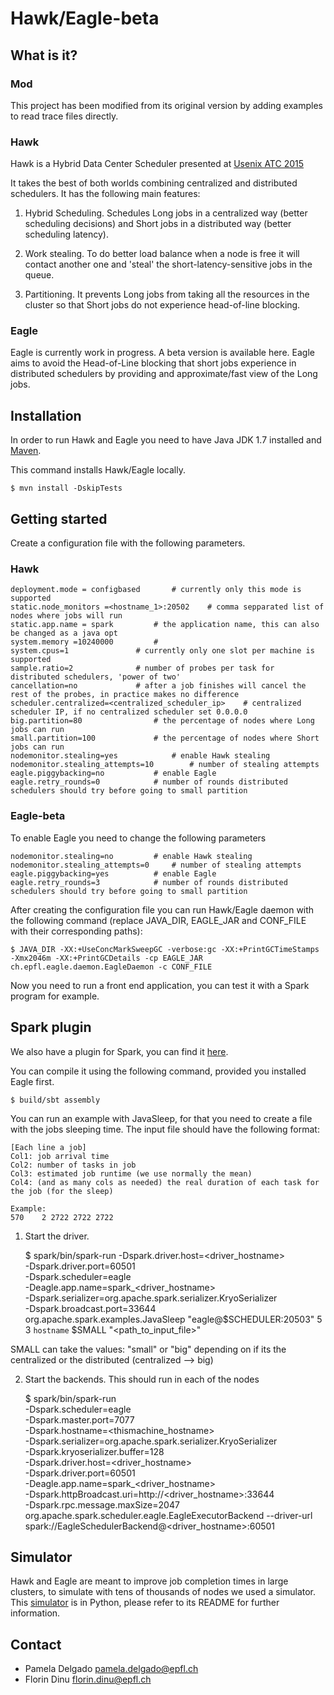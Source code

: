 Hawk/Eagle-beta 
===============

What is it?
-----------

### Mod
This project has been modified from its original version by adding examples to read trace files directly.

### Hawk

Hawk is a Hybrid Data Center Scheduler presented at [Usenix ATC 2015](https://www.usenix.org/conference/atc15/technical-session/presentation/delgado)

It takes the best of both worlds combining centralized and distributed schedulers. It has the following main features:

1. Hybrid Scheduling. Schedules Long jobs in a centralized way (better scheduling decisions) and Short jobs in a distributed way (better scheduling latency).

2. Work stealing. To do better load balance when a node is free it will contact another one and 'steal' the short-latency-sensitive jobs in the queue.

3. Partitioning. It prevents Long jobs from taking all the resources in the cluster so that Short jobs do not experience head-of-line blocking.

### Eagle

Eagle is currently work in progress. A beta version is available here.
Eagle aims to avoid the Head-of-Line blocking that short jobs experience in distributed schedulers by providing and approximate/fast view of the Long jobs.

Installation
------------

In order to run Hawk and Eagle you need to have Java JDK 1.7 installed and [Maven](https://maven.apache.org/download.cgi).

This command installs Hawk/Eagle locally.

    $ mvn install -DskipTests 


Getting started
---------------

Create a configuration file with the following parameters.

### Hawk

    deployment.mode = configbased		# currently only this mode is supported
    static.node_monitors =<hostname_1>:20502	# comma sepparated list of nodes where jobs will run
    static.app.name = spark			# the application name, this can also be changed as a java opt
    system.memory =10240000			# 
    system.cpus=1				# currently only one slot per machine is supported
    sample.ratio=2				# number of probes per task for distributed schedulers, 'power of two'
    cancellation=no				# after a job finishes will cancel the rest of the probes, in practice makes no difference
    scheduler.centralized=<centralized_scheduler_ip>	# centralized scheduler IP, if no centralized scheduler set 0.0.0.0
    big.partition=80				# the percentage of nodes where Long jobs can run
    small.partition=100				# the percentage of nodes where Short jobs can run
    nodemonitor.stealing=yes			# enable Hawk stealing
    nodemonitor.stealing_attempts=10		# number of stealing attempts
    eagle.piggybacking=no			# enable Eagle
    eagle.retry_rounds=0			# number of rounds distributed schedulers should try before going to small partition


### Eagle-beta

To enable Eagle you need to change the following parameters

    nodemonitor.stealing=no			# enable Hawk stealing
    nodemonitor.stealing_attempts=0		# number of stealing attempts
    eagle.piggybacking=yes			# enable Eagle
    eagle.retry_rounds=3			# number of rounds distributed schedulers should try before going to small partition

After creating the configuration file you can run Hawk/Eagle daemon with the following command (replace JAVA_DIR, EAGLE_JAR and CONF_FILE with their corresponding paths):

    $ JAVA_DIR -XX:+UseConcMarkSweepGC -verbose:gc -XX:+PrintGCTimeStamps -Xmx2046m -XX:+PrintGCDetails -cp EAGLE_JAR ch.epfl.eagle.daemon.EagleDaemon -c CONF_FILE

Now you need to run a front end application, you can test it with a Spark program for example.

Spark plugin
------------

We also have a plugin for Spark, you can find it [here](https://github.com/epfl-labos/spark/tree/eagle-beta).

You can compile it using the following command, provided you installed Eagle first.

    $ build/sbt assembly

You can run an example with JavaSleep, for that you need to create a file with the jobs sleeping time. The input file should have the following format:
 
    [Each line a job]
    Col1: job arrival time
    Col2: number of tasks in job
    Col3: estimated job runtime (we use normally the mean)
    Col4: (and as many cols as needed) the real duration of each task for the job (for the sleep)

    Example:
    570    2 2722 2722 2722 


1. Start the driver.

    $ spark/bin/spark-run -Dspark.driver.host=<driver_hostname> \
	-Dspark.driver.port=60501\
        -Dspark.scheduler=eagle \
        -Deagle.app.name=spark_<driver_hostname> \
        -Dspark.serializer=org.apache.spark.serializer.KryoSerializer \
        -Dspark.broadcast.port=33644 \
        org.apache.spark.examples.JavaSleep "eagle@$SCHEDULER:20503" 5 3 `hostname` $SMALL "<path_to_input_file>"

SMALL can take the values: "small" or "big" depending on if its the centralized or the distributed (centralized --> big)

2. Start the backends. This should run in each of the nodes

    $ spark/bin/spark-run \
	-Dspark.scheduler=eagle \
	-Dspark.master.port=7077 \
	-Dspark.hostname=<thismachine_hostname> \
	-Dspark.serializer=org.apache.spark.serializer.KryoSerializer \
	-Dspark.kryoserializer.buffer=128 \
	-Dspark.driver.host=<driver_hostname> \
	-Dspark.driver.port=60501 \
	-Deagle.app.name=spark_<driver_hostname> \
	-Dspark.httpBroadcast.uri=http://<driver_hostname>:33644 \
	-Dspark.rpc.message.maxSize=2047 \
	    org.apache.spark.scheduler.eagle.EagleExecutorBackend --driver-url spark://EagleSchedulerBackend@<driver_hostname>:60501

Simulator
------------

Hawk and Eagle are meant to improve job completion times in large clusters, to simulate with tens of thousands of nodes we used a simulator. This [simulator](https://github.com/epfl-labos/eagle/tree/master/simulation) is in Python, please refer to its README for further information.

Contact
-------
- Pamela Delgado <pamela.delgado@epfl.ch>
- Florin Dinu <florin.dinu@epfl.ch>
